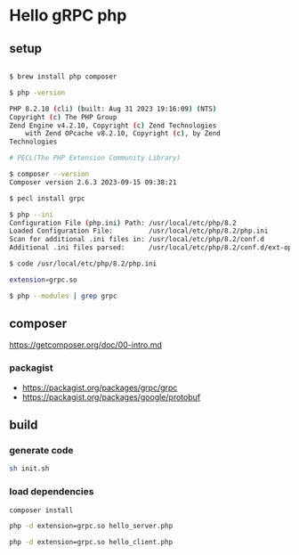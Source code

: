 # Hello gRPC php

## setup

```sh

$ brew install php composer

$ php -version                                                                                                              

PHP 8.2.10 (cli) (built: Aug 31 2023 19:16:09) (NTS)
Copyright (c) The PHP Group
Zend Engine v4.2.10, Copyright (c) Zend Technologies
    with Zend OPcache v8.2.10, Copyright (c), by Zend 
Technologies

# PECL(The PHP Extension Community Library)

$ composer --version
Composer version 2.6.3 2023-09-15 09:38:21
```

```sh
$ pecl install grpc

$ php --ini
Configuration File (php.ini) Path: /usr/local/etc/php/8.2
Loaded Configuration File:         /usr/local/etc/php/8.2/php.ini
Scan for additional .ini files in: /usr/local/etc/php/8.2/conf.d
Additional .ini files parsed:      /usr/local/etc/php/8.2/conf.d/ext-opcache.ini

$ code /usr/local/etc/php/8.2/php.ini

extension=grpc.so

$ php --modules | grep grpc
```

## composer

<https://getcomposer.org/doc/00-intro.md>

### packagist

- <https://packagist.org/packages/grpc/grpc>
- <https://packagist.org/packages/google/protobuf>

## build

### generate code

```sh
sh init.sh
```

### load dependencies

```sh
composer install
```

```sh
php -d extension=grpc.so hello_server.php

php -d extension=grpc.so hello_client.php
```